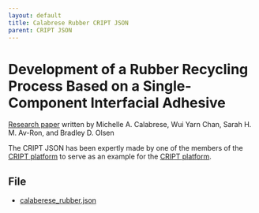 ```yaml
---
layout: default
title: Calabrese Rubber CRIPT JSON
parent: CRIPT JSON
---
```


# Development of a Rubber Recycling Process Based on a Single-Component Interfacial Adhesive

[Research paper](https://pubs.acs.org/doi/abs/10.1021/acsapm.0c01343) written by 
Michelle A. Calabrese, Wui Yarn Chan, Sarah H. M. Av-Ron, and Bradley D. Olsen

The CRIPT JSON has been expertly made by one of the members of the [CRIPT platform](https://criptapp.org/) 
to serve as an example for the [CRIPT platform](https://criptapp.org).

## File

* [calaberese_rubber.json](./JSON/calaberese_rubber.json) 
